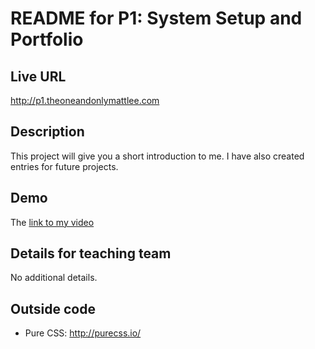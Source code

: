 # README for P1: System Setup and Portfolio

## Live URL
<http://p1.theoneandonlymattlee.com>

## Description
This project will give you a short introduction to me. I have also created entries for future projects.

## Demo
The [link to my video](https://www.youtube.com/watch?v=BJYvKzRevEA&feature=youtu.be)

## Details for teaching team
No additional details.

## Outside code
* Pure CSS: http://purecss.io/
